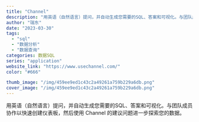 ```yaml
---
title: "Channel"
description: "用英语（自然语言）提问，并自动生成您需要的SQL、答案和可视化。与团队成员协作以快速创建仪表板，然后使用 Channel"
author: "瑞东"
date: "2023-03-30"
tags:
  - "sql"
  - "数据分析"
  - "数据查询"
categories: 数据SQL
series: "application"
website_link: "https://www.usechannel.com/"
color: "#666"

thumb_image: "/img/459ee9ed1c43c2a49261a759b229a6db.png"
cover_image: "/img/459ee9ed1c43c2a49261a759b229a6db.png"
---
```


用英语（自然语言）提问，并自动生成您需要的SQL、答案和可视化。与团队成员协作以快速创建仪表板，然后使用 Channel 的建议问题进一步探索您的数据。 